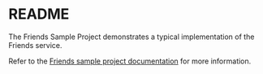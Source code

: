 # README

The Friends Sample Project demonstrates a typical implementation of the Friends service.

Refer to the [Friends sample project documentation](https://docs.unity.com/friends/en/manual/samples/friends-sample) for more information.
